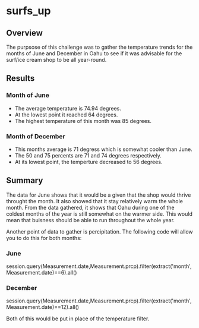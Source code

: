 # surfs_up

## Overview
The purpsose of this challenge was to gather the temperature trends for the months of June and December in Oahu to see if it was advisable for the surf/ice cream shop to be all year-round.

## Results
### Month of June
* The average temperature is 74.94 degrees.
* At the lowest point it reached 64 degrees.
* The highest temperature of this month was 85 degrees.

### Month of December
* This months average is 71 degress which is somewhat cooler than June.
* The 50 and 75 percents are 71 and 74 degrees respectively.
* At its lowest point, the temperture decreased to 56 degrees.

## Summary
The data for June shows that it would be a given that the shop would thrive throught the month. It also showed that it stay relatively warm the whole month. 
From the data gathered, it shows that Oahu during one of the coldest months of the year is still somewhat on the warmer side. This would mean that buisness should be able to run throughout the whole year. 

Another point of data to gather is percipitation. The following code will allow you to do this for both months:
### June

session.query(Measurement.date,Measurement.prcp).filter(extract('month',Measurement.date)==6).all()

### December

session.query(Measurement.date,Measurement.prcp).filter(extract('month',Measurement.date)==12).all()

Both of this would be put in place of the temperature filter.
